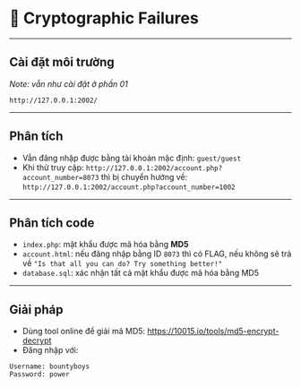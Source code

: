 
# 🔐 Cryptographic Failures

---

## Cài đặt môi trường

*Note: vẫn như cài đặt ở phần 01*

```
http://127.0.0.1:2002/
```

---

## Phân tích

- Vẫn đăng nhập được bằng tài khoản mặc định: `guest/guest`
- Khi thử truy cập: `http://127.0.0.1:2002/account.php?account_number=8073` thì bị chuyển hướng về: `http://127.0.0.1:2002/account.php?account_number=1002`

---

## Phân tích code

- `index.php`: mật khẩu được mã hóa bằng **MD5**
- `account.html`: nếu đăng nhập bằng ID `8073` thì có FLAG, nếu không sẽ trả về `"Is that all you can do? Try something better!"`
- `database.sql`: xác nhận tất cả mật khẩu được mã hóa bằng MD5

---

## Giải pháp

- Dùng tool online để giải mã MD5: https://10015.io/tools/md5-encrypt-decrypt
- Đăng nhập với:

```
Username: bountyboys
Password: power
```
